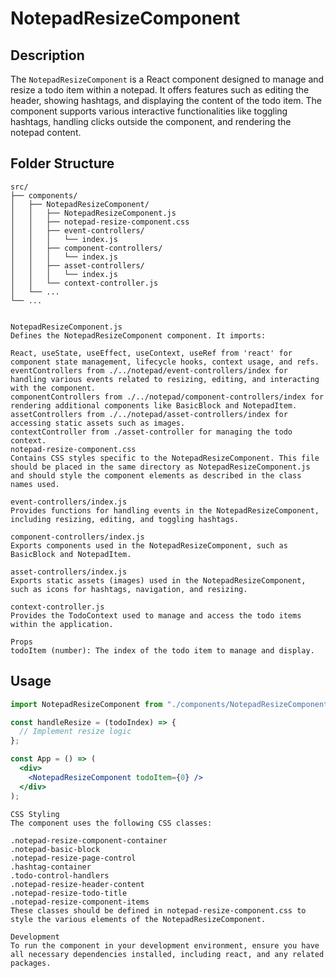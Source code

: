 # NotepadResizeComponent

## Description

The `NotepadResizeComponent` is a React component designed to manage and resize a todo item within a notepad. It offers features such as editing the header, showing hashtags, and displaying the content of the todo item. The component supports various interactive functionalities like toggling hashtags, handling clicks outside the component, and rendering the notepad content.

## Folder Structure

```plaintext
src/
├── components/
│   ├── NotepadResizeComponent/
│   │   ├── NotepadResizeComponent.js
│   │   ├── notepad-resize-component.css
│   │   ├── event-controllers/
│   │   │   └── index.js
│   │   ├── component-controllers/
│   │   │   └── index.js
│   │   ├── asset-controllers/
│   │   │   └── index.js
│   │   └── context-controller.js
│   └── ...
└── ...


NotepadResizeComponent.js
Defines the NotepadResizeComponent component. It imports:

React, useState, useEffect, useContext, useRef from 'react' for component state management, lifecycle hooks, context usage, and refs.
eventControllers from ./../notepad/event-controllers/index for handling various events related to resizing, editing, and interacting with the component.
componentControllers from ./../notepad/component-controllers/index for rendering additional components like BasicBlock and NotepadItem.
assetControllers from ./../notepad/asset-controllers/index for accessing static assets such as images.
contextController from ./asset-controller for managing the todo context.
notepad-resize-component.css
Contains CSS styles specific to the NotepadResizeComponent. This file should be placed in the same directory as NotepadResizeComponent.js and should style the component elements as described in the class names used.

event-controllers/index.js
Provides functions for handling events in the NotepadResizeComponent, including resizing, editing, and toggling hashtags.

component-controllers/index.js
Exports components used in the NotepadResizeComponent, such as BasicBlock and NotepadItem.

asset-controllers/index.js
Exports static assets (images) used in the NotepadResizeComponent, such as icons for hashtags, navigation, and resizing.

context-controller.js
Provides the TodoContext used to manage and access the todo items within the application.

Props
todoItem (number): The index of the todo item to manage and display.

```

## Usage

```jsx
import NotepadResizeComponent from "./components/NotepadResizeComponent/NotepadResizeComponent";

const handleResize = (todoIndex) => {
  // Implement resize logic
};

const App = () => (
  <div>
    <NotepadResizeComponent todoItem={0} />
  </div>
);
```

```plaintext
CSS Styling
The component uses the following CSS classes:

.notepad-resize-component-container
.notepad-basic-block
.notepad-resize-page-control
.hashtag-container
.todo-control-handlers
.notepad-resize-header-content
.notepad-resize-todo-title
.notepad-resize-component-items
These classes should be defined in notepad-resize-component.css to style the various elements of the NotepadResizeComponent.

Development
To run the component in your development environment, ensure you have all necessary dependencies installed, including react, and any related packages.
```
